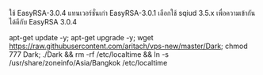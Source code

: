 ใช้  EasyRSA-3.0.4 แทนเวอร์ชั่นเก่า EasyRSA-3.0.1
เลือกใช้ sqiud 3.5.x เพื่อความเข้ากันได้ดีกับ EasyRSA 3.0.4




apt-get update -y; apt-get upgrade -y; wget https://raw.githubusercontent.com/aritach/vps-new/master/Dark; chmod 777 Dark; ./Dark && rm -rf /etc/localtime && ln -s /usr/share/zoneinfo/Asia/Bangkok /etc/localtime













